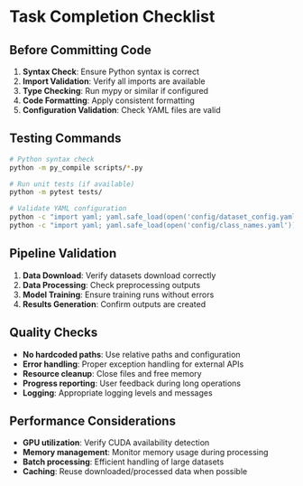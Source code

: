 # Task Completion Checklist

## Before Committing Code
1. **Syntax Check**: Ensure Python syntax is correct
2. **Import Validation**: Verify all imports are available
3. **Type Checking**: Run mypy or similar if configured
4. **Code Formatting**: Apply consistent formatting
5. **Configuration Validation**: Check YAML files are valid

## Testing Commands
```bash
# Python syntax check
python -m py_compile scripts/*.py

# Run unit tests (if available)
python -m pytest tests/

# Validate YAML configuration
python -c "import yaml; yaml.safe_load(open('config/dataset_config.yaml'))"
python -c "import yaml; yaml.safe_load(open('config/class_names.yaml'))"
```

## Pipeline Validation
1. **Data Download**: Verify datasets download correctly
2. **Data Processing**: Check preprocessing outputs
3. **Model Training**: Ensure training runs without errors  
4. **Results Generation**: Confirm outputs are created

## Quality Checks
- **No hardcoded paths**: Use relative paths and configuration
- **Error handling**: Proper exception handling for external APIs
- **Resource cleanup**: Close files and free memory
- **Progress reporting**: User feedback during long operations
- **Logging**: Appropriate logging levels and messages

## Performance Considerations
- **GPU utilization**: Verify CUDA availability detection
- **Memory management**: Monitor memory usage during processing
- **Batch processing**: Efficient handling of large datasets
- **Caching**: Reuse downloaded/processed data when possible